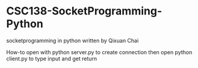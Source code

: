 # CSC138-SocketProgramming-Python
socketprogramming in python
written by Qixuan Chai

How-to
open with python server.py to create connection
then open python client.py to type input and get return
